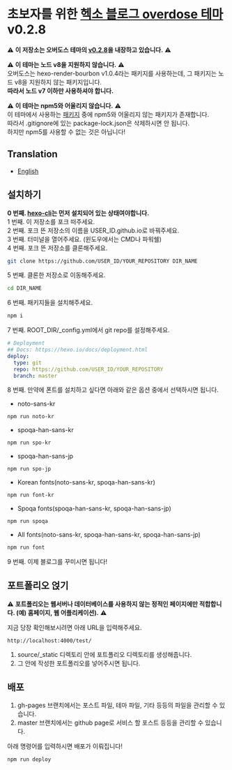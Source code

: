 # 초보자를 위한 [헥소 블로그 overdose 테마](https://github.com/HyunSeob/hexo-theme-overdose) v0.2.8
⚠ **이 저장소는 오버도스 테마의 [v0.2.8](https://github.com/HyunSeob/hexo-theme-overdose/releases/tag/v0.2.8)을 내장하고 있습니다.** ⚠

⚠ **이 테마는 노드 v8을 지원하지 않습니다.** ⚠  
오버도스는 hexo-render-bourbon v1.0.4라는 패키지를 사용하는데,
그 패키지는 노드 v8을 지원하지 않는 패키지입니다.  
**따라서 노드 v7 이하만 사용하셔야 합니다.**  

⚠ **이 테마는 npm5와 어울리지 않습니다.** ⚠  
이 테마에서 사용하는 [패키지](https://github.com/mapbox/node-pre-gyp/issues/298) 중에 npm5와 어울리지 않는 패키지가 존재합니다.  
따라서 .gitignore에 있는 package-lock.json은 삭제하시면 안 됩니다.  
하지만 npm5를 사용할 수 없는 것은 아닙니다!

## Translation  
* [English](README.md)

## 설치하기
**0 번째. [hexo-cli](https://hexo.io/docs/index.html)는 먼저 설치되어 있는 상태여야합니다.**  
1 번째. 이 저장소를 포크 떠주세요.  
2 번째. 포크 뜬 저장소의 이름을 USER_ID.github.io로 바꿔주세요.  
3 번째. 터미널을 열어주세요. (윈도우에서는 CMD나 파워쉘)  
4 번째. 포크 뜬 저장소를 클론해주세요.
```bash
git clone https://github.com/USER_ID/YOUR_REPOSITORY DIR_NAME
```
5 번째. 클론한 저장소로 이동해주세요.
```bash
cd DIR_NAME
```
6 번째. 패키지들을 설치해주세요.
```bash
npm i
```
7 번째. ROOT_DIR/_config.yml에서 git repo를 설정해주세요.
```yaml
# Deployment
## Docs: https://hexo.io/docs/deployment.html
deploy:
  type: git
  repo: https://github.com/USER_ID/YOUR_REPOSITORY
  branch: master
```
8 번째. 만약에 폰트를 설치하고 싶다면 아래와 같은 옵션 중에서 선택하시면 됩니다.
* noto-sans-kr
```bash
npm run noto-kr
```
* spoqa-han-sans-kr
```bash
npm run spo-kr
```
* spoqa-han-sans-jp
```bash
npm run spo-jp
```
* Korean fonts(noto-sans-kr, spoqa-han-sans-kr)
```bash
npm run font-kr
```
* Spoqa fonts(spoqa-han-sans-kr, spoqa-han-sans-jp)
```bash
npm run spoqa
```
* All fonts(noto-sans-kr, spoqa-han-sans-kr, spoqa-han-sans-jp)
```bash
npm run font
```
9 번째. 이제 블로그를 꾸미시면 됩니다!

## 포트폴리오 얹기
⚠ **포트폴리오는 웹서버나 데이터베이스를 사용하지 않는 정적인 페이지에만 적합합니다. (예) 홈페이지, 웹 어플리케이션).** ⚠

지금 당장 확인해보시려면 아래 URL을 입력해주세요.
```
http://localhost:4000/test/
```

1. source/_static 디렉토리 안에 포트폴리오 디렉토리를 생성해줍니다.  
2. 그 안에 작성한 포트폴리오를 넣어주시면 됩니다.  

## 배포
1. gh-pages 브랜치에서는 포스트 파일, 테마 파일, 기타 등등의 파일을 관리할 수 있습니다.  
2. master 브랜치에서는 github page로 서비스 할 포스트 등등을 관리할 수 있습니다.

아래 명령어를 입력하시면 배포가 이뤄집니다!  
```bash
npm run deploy
```